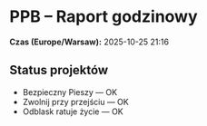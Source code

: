 # PPB – Raport godzinowy
**Czas (Europe/Warsaw):** 2025-10-25 21:16

## Status projektów
- Bezpieczny Pieszy — OK
- Zwolnij przy przejściu — OK
- Odblask ratuje życie — OK

